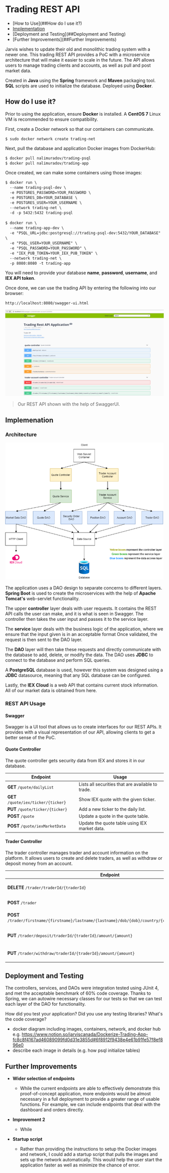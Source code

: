 # Trading REST API

* [How to Use](##How do I use it?)
* [Implementation](##Implementation)
* [Deployment and Testing](##Deployment and Testing)
* [Further Improvements](##Further Improvements)

Jarvis wishes to update their old and monolithic trading system with a newer one.
This trading REST API provides a PoC with a microservice architecture that will make it easier to scale in the future.
The API allows users to manage trading clients and accounts, as well as pull and post market data.

Created in **Java** using the **Spring** framework and **Maven** packaging tool. 
**SQL** scripts are used to initialize the database. Deployed using **Docker**.

## How do I use it?

Prior to using the application, ensure **Docker** is installed. A **CentOS 7** Linux VM is recommended to ensure compatibility.

First, create a Docker network so that our containers can communicate.
```
$ sudo docker network create trading-net
```

Next, pull the database and application Docker images from DockerHub:
```
$ docker pull nalimuradov/trading-psql
$ docker pull nalimuradov/trading-app
```

Once created, we can make some containers using those images:
```
$ docker run \
  --name trading-psql-dev \
  -e POSTGRES_PASSWORD=YOUR_PASSWORD \
  -e POSTGRES_DB=YOUR_DATABASE \
  -e POSTGRES_USER=YOUR_USERNAME \
  --network trading-net \
  -d -p 5432:5432 trading-psql
  
$ docker run \
  --name trading-app-dev \
  -e "PSQL_URL=jdbc:postgresql://trading-psql-dev:5432/YOUR_DATABASE" \
  -e "PSQL_USER=YOUR_USERNAME" \
  -e "PSQL_PASSWORD=YOUR_PASSWORD" \
  -e "IEX_PUB_TOKEN=YOUR_IEX_PUB_TOKEN" \
  --network trading-net \
  -p 8080:8080 -t trading-app
```

You will need to provide your database **name**, **password**, **username**, and **IEX API token**.

Once done, we can use the trading API by entering the following into our browser:

```
http://localhost:8080/swagger-ui.html
```

![UML Diagram](assets/swagger.png)
> Our REST API shown with the help of SwaggerUI.


## Implemenation

### Architecture

![Architecture](assets/architecture.png)

The application uses a DAO design to separate concerns to different layers. **Spring Boot** is used to create the microservices with the help of **Apache Tomcat's** web-servlet functionality.

The upper **controller** layer deals with user requests. 
It contains the REST API calls the user can make, and it is what is seen in Swagger. 
The controller then takes the user input and passes it to the service layer.

The **service** layer deals with the business logic of the application, where we ensure that the input given is in an acceptable format
Once validated, the request is then sent to the DAO layer.

The **DAO** layer will then take these requests and directly communicate with the database to add, delete, or modify the data.
The DAO uses **JDBC** to connect to the database and perform SQL queries.

A **PostgreSQL** database is used, however this system was designed using a **JDBC** datasource, meaning that any SQL database can be configured.

Lastly, the **IEX Cloud** is a web API that contains current stock information. All of our market data is obtained from here.

### REST API Usage
#### Swagger
Swagger is a UI tool that allows us to create interfaces for our REST APIs. It provides with a visual representation of our API, allowing clients to get a better sense of the PoC.

#### Quote Controller

The quote controller gets security data from IEX and stores it in our database.

  | Endpoint  | Usage |
  | ------------- | ------------- |
  | **GET** ```/quote/dailyList``` | Lists all securities that are available to trade. |
  | **GET** ```/quote/iex/ticker/{ticker}``` | Show IEX quote with the given ticker. |
  | **PUT** ```/quote/ticker/{ticker}``` | Add a new ticker to the daily list. |
  | **POST** ```/quote``` | Update a quote in the quote table. |
  | **POST** ```/quote/iexMarketData``` | Update the quote table using IEX market data. |
  
#### Trader Controller

The trader controller manages trader and account information on the platform. It allows users to create and delete traders,
as well as withdraw or deposit money from an account.

  | Endpoint  | Usage |
  | ------------- | ------------- |
  | **DELETE** ```/trader/traderId/{traderId}``` | Delete a trader with a given trader ID. |
  | **POST** ```/trader``` | Create a trader. |
  | **POST** ```/trader/firstname/{firstname}/lastname/{lastname}/dob/{dob}/country/{country}/email/{email}``` | Create a trader with specific characteristics. |
  | **PUT** ```/trader/deposit/traderId/{traderId}/amount/{amount}``` | Deposit money into an account. |
  | **PUT** ```/trader/withdraw/traderId/{traderId}/amount/{amount}``` | Withdraw money from an account. |

## Deployment and Testing

The controllers, services, and DAOs were integration tested using JUnit 4, and met the acceptable benchmark of 60% code coverage.
Thanks to Spring, we can autowire necessary classes for our tests so that we can test each layer of the DAO for functionality.

How did you test your application? Did you use any testing libraries? What's the code coverage?

- docker diagram including images, containers, network, and docker hub
  e.g. https://www.notion.so/jarviscanada/Dockerize-Trading-App-fc8c8f4167ad46089099fd0d31e3855d#6f8912f9438e4e61b91fe57f8ef896e0
- describe each image in details (e.g. how psql initialize tables)

## Further Improvements

* **Wider selection of endpoints**
    * While the current endpoints are able to effectively demonstrate this proof-of-concept application, 
      more endpoints would be almost necessary in a full deployment to provide a greater range of usable functions. 
      For example, we can include endpoints that deal with the dashboard and orders directly.
      

* **Improvement 2**
    * While


* **Startup script**
    * Rather than providing the instructions to setup the Docker images and network, I could add a startup script that pulls the 
  images and sets up the network automatically. This would help the user start the application faster as well as minimize the chance of error.